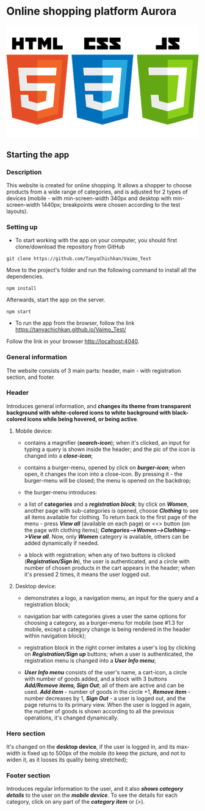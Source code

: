 # Online shopping platform Aurora 

![Technology](technology.png)


## Starting the app

### Description

This website is created for online shopping. It allows a shopper to choose products from a wide range of categories, and is adjusted for 2 types of devices (mobile  - with min-screen-width 340px and desktop with min-screen-width 1440px; breakpoints were chosen according to the test layouts). 

### Setting up 

* To start working with the app on your computer, you should first clone/download the repository from GitHub

```shell
git clone https://github.com/TanyaChichkan/Vaimo_Test
```

Move to the project's folder and run the following command to install all the dependencies.

```shell
npm install
```

Afterwards, start the app on the server.

```shell
npm start
```

* To run the app from the browser, follow the link https://tanyachichkan.github.io/Vaimo_Test/

Follow the link in your browser
[http://localhost:4040](http://localhost:4040).

### General information

The website consists of 3 main parts: header, main  - with registration section, and footer.


### Header
Introduces general information, and **changes its theme from transparent background with white-colored icons to white background with black-colored icons while being hovered, or being active**. 

1. Mobile device:
     + contains a magnifier (***search-icon***); when it's clicked, an input for typing a query is shown inside the header; and the pic of the icon is changed into a ***close-icon***;

    + contains a burger-menu, opened by click on ***burger-icon***; when open, it changes the icon into a  close-icon. By pressing it  - the burger-menu will be closed; the menu is opened on the backdrop;

    + the burger-menu introduces:
    - a list of **categories** and a ***registration block***; by click on ***Women***, another page with sub-categories is opened, choose ***Clothing*** to see all items available for clothing. To return back to the first page of the menu - press ***View all*** (available on each page) or <<> button (on the page with clothing items); 
    ***Categories-->Women-->Clothing-->View all***. Now, only ***Women*** category is available, others can be added dynamically if needed. 

    - a block with registration; when any of two buttons is clicked (***Registration/Sign In***), the user is authenticated, and a circle with number of chosen products in the cart appears in the header;
    when it's pressed 2 times, it means the user logged out.

2. Desktop device:
    + demonstrates a logo, a navigation menu, an input for the query and a registration block; 
    
    + navigation bar with categories gives a user the same options for choosing a category, as a burger-menu for mobile (see #1.3 for mobile, except a category change is being rendered in the header within navigation block);

    + registration block in the right corner imitates a user's log by clicking on ***Registration/Sign up*** buttons;
    when a user is authenticated, the registration menu is changed into a ***User Info menu***;

    + ***User Info menu*** consists of the user's name, a cart-icon, a circle with number of goods added, and a block with 3 buttons ***Add/Remove items, Sign Out***; all of them are active and can be used. ***Add item*** - number of goods in the circle +1, ***Remove item*** - number decreases by 1, ***Sign Out*** - a user is logged out, and the page returns to its primary view. When the user is logged in again, the number of goods is shown according to all the previous operations, it's changed dynamically. 


### Hero section
It's changed on the **desktop device**, if the user is logged in, and its max-width is fixed up to 500px of the mobile (to keep the picture, and not to widen it, as it looses its quality being stretched);

### Footer section
Introduces regular information to the user, and it also ***shows category details*** to the user on the ***mobile device***. To see the details for each category, click on any part of the ***category item*** or (*>*).



        












